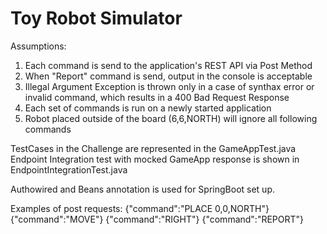 # Toy Robot Simulator 

Assumptions:
1. Each command is send to the application's REST API via Post Method
2. When "Report" command is send, output in the console is acceptable
3. Illegal Argument Exception is thrown only in a case of synthax error or invalid command, which results in a 400 Bad Request Response 
4. Each set of commands is run on a newly started application
5. Robot placed outside of the board (6,6,NORTH) will ignore all following commands

TestCases in the Challenge are represented in the GameAppTest.java
Endpoint Integration test with mocked GameApp response is shown in EndpointIntegrationTest.java

Authowired and Beans annotation is used for SpringBoot set up. 

Examples of post requests:
{"command":"PLACE 0,0,NORTH"}
{"command":"MOVE"}
{"command":"RIGHT"}
{"command":"REPORT"}
